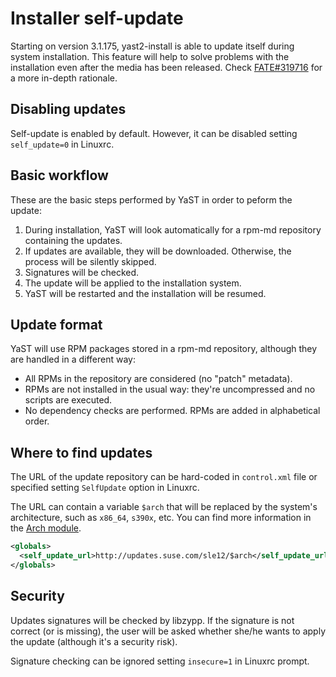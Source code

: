 # Installer self-update

Starting on version 3.1.175, yast2-install is able to update itself during
system installation. This feature will help to solve problems with the
installation even after the media has been released. Check
[FATE#319716](https://fate.suse.com/319716) for a more in-depth rationale.

## Disabling updates

Self-update is enabled by default. However, it can be disabled setting
`self_update=0` in Linuxrc.

## Basic workflow

These are the basic steps performed by YaST in order to peform the update:

1. During installation, YaST will look automatically for a rpm-md repository
   containing the updates.
2. If updates are available, they will be downloaded. Otherwise, the process
   will be silently skipped.
3. Signatures will be checked.
4. The update will be applied to the installation system.
5. YaST will be restarted and the installation will be resumed.

## Update format

YaST will use RPM packages stored in a rpm-md repository, although they are
handled in a different way:

* All RPMs in the repository are considered (no "patch" metadata).
* RPMs are not installed in the usual way: they're uncompressed and no scripts
  are executed.
* No dependency checks are performed. RPMs are added in alphabetical order.

## Where to find updates

The URL of the update repository can be hard-coded in `control.xml` file or
specified setting `SelfUpdate` option in Linuxrc.

The URL can contain a variable `$arch` that will be replaced by the system's
architecture, such as `x86_64`, `s390x`, etc. You can find more information
in the [Arch module](http://www.rubydoc.info/github/yast/yast-yast2/Yast/ArchClass).

```xml
<globals>
  <self_update_url>http://updates.suse.com/sle12/$arch</self_update_url>
</globals>
```

## Security

Updates signatures will be checked by libzypp. If the signature is not
correct (or is missing), the user will be asked whether she/he wants to apply
the update (although it's a security risk).

Signature checking can be ignored setting `insecure=1` in Linuxrc prompt.

